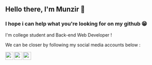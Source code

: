 ## Hello there, I'm Munzir 👋
### I hope i can help what you're looking for on my github 😁

I'm college student and Back-end Web Developer !

We can be closer by following my social media accounts below : 

[<img src="https://image.flaticon.com/icons/png/512/174/174855.png" width="25px"  align="left">](https://instagram.com/munzirmussafi)
[<img src="https://image.flaticon.com/icons/png/512/2111/2111646.png" width="25px" align="left">](https://t.me/munzirmuns)
[<img src="https://image.flaticon.com/icons/png/512/124/124027.png" width="25px" align="left">](https://line.me/ti/p/~munear3mz)



<!--
**munzirgans/munzirgans** is a ✨ _special_ ✨ repository because its `README.md` (this file) appears on your GitHub profile.

Here are some ideas to get you started:

- 🔭 I’m currently working on ...
- 🌱 I’m currently learning ...
- 👯 I’m looking to collaborate on ...
- 🤔 I’m looking for help with ...
- 💬 Ask me about ...
- 📫 How to reach me: ...
- 😄 Pronouns: ...
- ⚡ Fun fact: ...
-->
